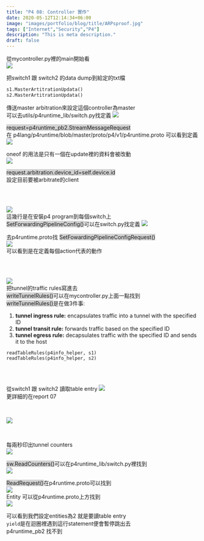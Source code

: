 ```yaml
---
title: "P4 08: Controller 實作"
date: 2020-05-12T12:14:34+06:00
image: "images/portfolio/blog/title/ARPsproof.jpg"
tags: ["Internet","Security","P4"]
description: "This is meta description."
draft: false
---
```


從mycontroller.py裡的main開始看<br>
![](https://imgur.com/RyLpaD3l.jpg)

把switch1 跟 switch2 的data dump到給定的txt檔
```python
s1.MasterArtitrationUpdata()
s2.MasterArtitrationUpdata()
```

傳送master arbitration來設定這個controller為master<br>
可以去utils/p4runtime_lib/switch.py找定義
![](https://imgur.com/Ff0pBqkl.jpg)

<span style="background-color:lightgray">request=p4runtime_pb2.StreamMessageRequest</span><br>
在 p4lang/p4runtime/blob/master/proto/p4/v1/p4runtime.proto 可以看到定義<br>
![](https://imgur.com/5W0Kn0El.jpg)

oneof 的用法是只有一個在update裡的資料會被改動<br>
![](https://imgur.com/Xwm8elvl.jpg)

<span style="background-color:lightgray">
request.arbitration.device_id=self.device.id</span><br>
設定目前要被arbitrate的client

&nbsp;
## 
![](https://imgur.com/eeE464F.jpg)<br>
這幾行是在安裝p4 program到每個switch上<br>
<span style="background-color:lightgray">SetForwardingPipelineConfig()</span>可以在switch.py找定義
![](https://imgur.com/AIaY8fL.jpg)

去p4runtime.proto找 
<span style="background-color:lightgray">SetFowardingPipelineConfigRequest()</span><br>
![](https://imgur.com/EhEWNTR.jpg)<br>
可以看到是在定義每個action代表的動作

&nbsp;
##
![](https://imgur.com/svjJU5dl.jpg)<br>
把tunnel的traffic rules寫進去<br>
<span style="background-color:lightgray">writeTunnelRules()</span>可以在mycontroller.py上面一點找到<br>
<span style="background-color:lightgray">writeTunnelRules()</span>是在做3件事:
1. **tunnel ingress rule:** encapsulates traffic into a tunnel with the specified ID
2. **tunnel transit rule:** forwards traffic based on the specified ID
3. **tunnel egress rule:** decapsulates traffic with the specified ID and sends it to the host
```python
readTableRules(p4info_helper, s1)
readTableRules(p4info_helper, s2)
```

&nbsp;
##
從switch1 跟 switch2 讀取table entry
![](https://imgur.com/C1a6aCcl.jpg)<br>
更詳細的在report 07

&nbsp;

![](https://imgur.com/BDNxtTpl.jpg)

&nbsp;

每兩秒印出tunnel counters<br>
![](https://imgur.com/TGd5NvOl.jpg)

<span style="background-color:lightgrey">sw.ReadCounters()</span>可以在p4runtime_lib/switch.py裡找到<br>
![](https://imgur.com/9GyuLY1l.jpg)

<span style="background-color:lightgrey">ReadRequest()</span>在p4runtime.proto可以找到<br>
![](https://imgur.com/v3vY1fNl.jpg)<br>
Entity 可以從p4runtime.proto上方找到<br>
![](https://imgur.com/njoLhE2l.jpg)

可以看到我們設定entities為2 就是要讀table entry<br>
`yield`是在迴圈裡遇到這行statement便會暫停跳出去<br>
p4runtime_pb2 找不到<br>